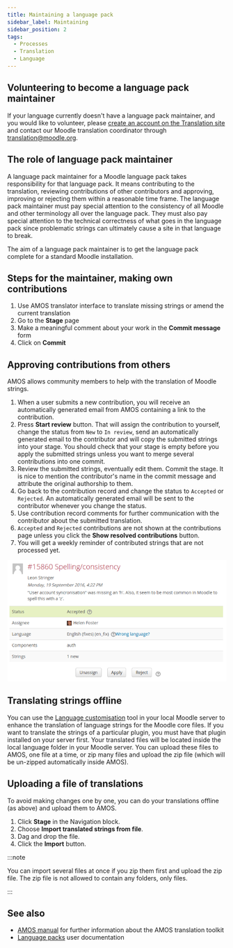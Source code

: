 ```yaml
---
title: Maintaining a language pack
sidebar_label: Maintaining
sidebar_position: 2
tags:
  - Processes
  - Translation
  - Language
---
```


## Volunteering to become a language pack maintainer

If your language currently doesn't have a language pack maintainer, and you would like to volunteer, please [create an account on the Translation site](http://lang.moodle.org/login/signup.php) and contact our Moodle translation coordinator through [translation@moodle.org](mailto:translation@moodle.org).

## The role of language pack maintainer

A language pack maintainer for a Moodle language pack takes responsibility for that language pack. It means contributing to the translation, reviewing contributions of other contributors and approving, improving or rejecting them within a reasonable time frame. The language pack maintainer must pay special attention to the consistency of all Moodle and other terminology all over the language pack. They must also pay special attention to the technical correctness of what goes in the language pack since problematic strings can ultimately cause a site in that language to break.

The aim of a language pack maintainer is to get the language pack complete for a standard Moodle installation.

## Steps for the maintainer, making own contributions

1. Use AMOS translator interface to translate missing strings or amend the current translation
1. Go to the **Stage** page
1. Make a meaningful comment about your work in the **Commit message** form
1. Click on **Commit**

## Approving contributions from others

AMOS allows community members to help with the translation of Moodle strings.

1. When a user submits a new contribution, you will receive an automatically generated email from AMOS containing a link to the contribution.
1. Press **Start review** button. That will assign the contribution to yourself, change the status from `New` to `In review`, send an automatically generated email to the contributor and will copy the submitted strings into your stage. You should check that your stage is empty before you apply the submitted strings unless you want to merge several contributions into one commit.
1. Review the submitted strings, eventually edit them. Commit the stage. It is nice to mention the contributor's name in the commit message and attribute the original authorship to them.
1. Go back to the contribution record and change the status to `Accepted` or `Rejected`. An automatically generated email will be sent to the contributor whenever you change the status.
1. Use contribution record comments for further communication with the contributor about the submitted translation.
1. `Accepted` and `Rejected` contributions are not shown at the contributions page unless you click the **Show resolved contributions** button.
1. You will get a weekly reminder of contributed strings that are not processed yet.

![Contribution details page](_files/amos-screenshot-contribution-details.png)

## Translating strings offline

You can use the [Language customisation](http://docs.moodle.org/en/Language_customization) tool in your local Moodle server to enhance the translation of language strings for the Moodle core files.
If you want to translate the strings of a particular plugin, you must have that plugin installed on your server first.
Your translated files will be located inside the local language folder in your Moodle server.
You can upload these files to AMOS, one file at a time, or zip many files and upload the zip file (which will be un-zipped automatically inside AMOS).

## Uploading a file of translations

To avoid making changes one by one, you can do your translations offline (as above) and upload them to AMOS.

1. Click **Stage** in the Navigation block.
1. Choose **Import translated strings from file**.
1. Dag and drop the file.
1. Click the **Import** button.

:::note

You can import several files at once if you zip them first and upload the zip file. The zip file is not allowed to contain any folders, only files.

:::

## See also

- [AMOS manual](./amos) for further information about the AMOS translation toolkit
- [Language packs](http://docs.moodle.org/en/Language_packs) user documentation
